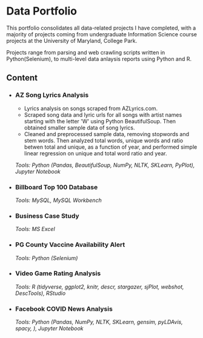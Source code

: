 # Data Portfolio

This portfolio consolidates all data-related projects I have completed, with a majority of projects coming from undergraduate Information Science course projects at the University of Maryland, College Park.

Projects range from parsing and web crawling scripts written in Python(Selenium), to multi-level data anlaysis reports using Python and R.

## Content

- ### AZ Song Lyrics Analysis ###
    
    - Lyrics analysis on songs scraped from AZLyrics.com. 
    - Scraped song data and lyric urls for all songs with artist names starting with the letter 'W' using Python BeautifulSoup. Then obtained smaller sample data of song lyrics.
    - Cleaned and preprocessed sample data, removing stopwords and stem words. Then analyzed total words, unique words and ratio betwen total and unique, as a function of year, and performed simple linear regression on unique and total word ratio and year. 

    _Tools: Python (Pandas, BeautifulSoup, NumPy, NLTK, SKLearn, PyPlot), Jupyter Notebook_


- ### Billboard Top 100 Database ###


    _Tools: MySQL, MySQL Workbench_


- ### Business Case Study ###


    _Tools: MS Excel_


- ### PG County Vaccine Availability Alert ###


    _Tools: Python (Selenium)_


- ### Video Game Rating Analysis ###


    _Tools: R (tidyverse, ggplot2, knitr, descr, stargazer, sjPlot, webshot, DescTools), RStudio_


- ### Facebook COVID News Analysis ###


    _Tools: Python (Pandas, NumPy, NLTK, SKLearn, gensim, pyLDAvis, spacy, ), Jupyter Notebook_
